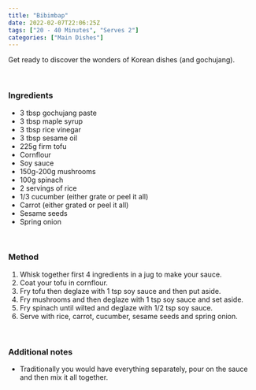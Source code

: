 ```yaml
---
title: "Bibimbap"
date: 2022-02-07T22:06:25Z
tags: ["20 - 40 Minutes", "Serves 2"]
categories: ["Main Dishes"]
---
```

Get ready to discover the wonders of Korean dishes (and gochujang).
&nbsp;

&nbsp;
### Ingredients
* 3 tbsp gochujang paste
* 3 tbsp maple syrup
* 3 tbsp rice vinegar
* 3 tbsp sesame oil
* 225g firm tofu
* Cornflour
* Soy sauce
* 150g-200g mushrooms
* 100g spinach
* 2 servings of rice
* 1/3 cucumber (either grate or peel it all)
* Carrot (either grated or peel it all)
* Sesame seeds
* Spring onion
&nbsp;

&nbsp;
### Method
1. Whisk together first 4 ingredients in a jug to make your sauce.
2. Coat your tofu in cornflour.
3. Fry tofu then deglaze with 1 tsp soy sauce and then put aside.
4. Fry mushrooms and then deglaze with 1 tsp soy sauce and set aside.
5. Fry spinach until wilted and deglaze with 1/2 tsp soy sauce.
6. Serve with rice, carrot, cucumber, sesame seeds and spring onion.
&nbsp;

&nbsp;
### Additional notes
* Traditionally you would have everything separately, pour on the sauce and then mix it all together.

